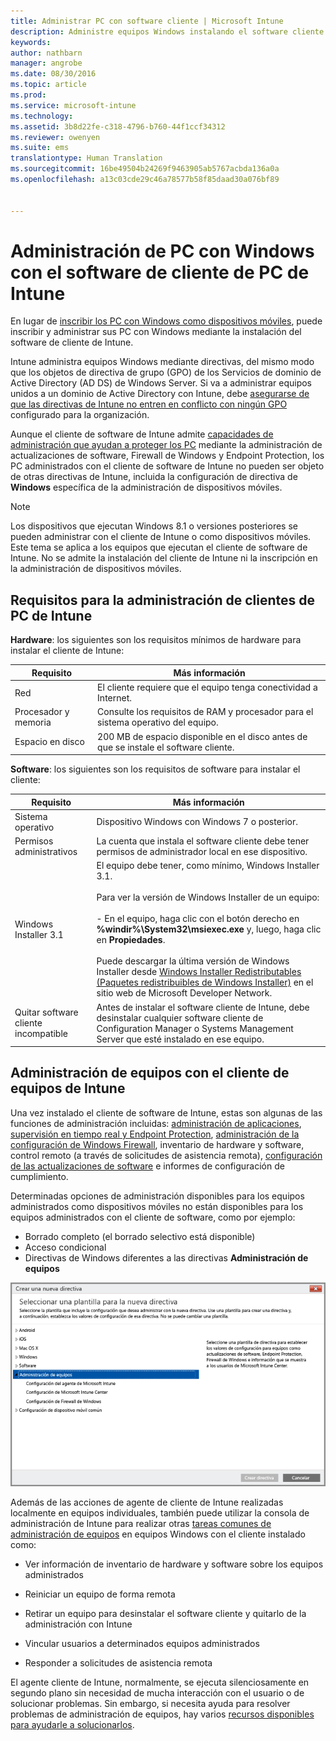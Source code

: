```yaml
---
title: Administrar PC con software cliente | Microsoft Intune
description: Administre equipos Windows instalando el software cliente de Intune.
keywords: 
author: nathbarn
manager: angrobe
ms.date: 08/30/2016
ms.topic: article
ms.prod: 
ms.service: microsoft-intune
ms.technology: 
ms.assetid: 3b8d22fe-c318-4796-b760-44f1ccf34312
ms.reviewer: owenyen
ms.suite: ems
translationtype: Human Translation
ms.sourcegitcommit: 16be49504b24269f9463905ab5767acbda136a0a
ms.openlocfilehash: a13c03cde29c46a78577b58f85daad30a076bf89


---
```


# Administración de PC con Windows con el software de cliente de PC de Intune
En lugar de [inscribir los PC con Windows como dispositivos móviles](set-up-windows-device-management-with-microsoft-intune.md), puede inscribir y administrar sus PC con Windows mediante la instalación del software de cliente de Intune.

Intune administra equipos Windows mediante directivas, del mismo modo que los objetos de directiva de grupo (GPO) de los Servicios de dominio de Active Directory (AD DS) de Windows Server. Si va a administrar equipos unidos a un dominio de Active Directory con Intune, debe [asegurarse de que las directivas de Intune no entren en conflicto con ningún GPO](resolve-gpo-and-microsoft-intune-policy-conflicts.md) configurado para la organización.

Aunque el cliente de software de Intune admite [capacidades de administración que ayudan a proteger los PC](policies-to-protect-windows-pcs-in-microsoft-intune.md) mediante la administración de actualizaciones de software, Firewall de Windows y Endpoint Protection, los PC administrados con el cliente de software de Intune no pueden ser objeto de otras directivas de Intune, incluida la configuración de directiva de **Windows** específica de la administración de dispositivos móviles.

> [!NOTE]
> Los dispositivos que ejecutan Windows 8.1 o versiones posteriores se pueden administrar con el cliente de Intune o como dispositivos móviles. Este tema se aplica a los equipos que ejecutan el cliente de software de Intune. No se admite la instalación del cliente de Intune ni la inscripción en la administración de dispositivos móviles.

## Requisitos para la administración de clientes de PC de Intune

**Hardware**: los siguientes son los requisitos mínimos de hardware para instalar el cliente de Intune:

|Requisito|Más información|
|---------------|--------------------|
|Red|El cliente requiere que el equipo tenga conectividad a Internet.|
|Procesador y memoria|Consulte los requisitos de RAM y procesador para el sistema operativo del equipo.|
|Espacio en disco|200 MB de espacio disponible en el disco antes de que se instale el software cliente.|

**Software**: los siguientes son los requisitos de software para instalar el cliente:

|Requisito|Más información|
|---------------|--------------------|
|Sistema operativo | Dispositivo Windows con Windows 7 o posterior. |
|Permisos administrativos|La cuenta que instala el software cliente debe tener permisos de administrador local en ese dispositivo.|
|Windows Installer 3.1|El equipo debe tener, como mínimo, Windows Installer 3.1.<br /><br />Para ver la versión de Windows Installer de un equipo:<br /><br />-   En el equipo, haga clic con el botón derecho en **%windir%\System32\msiexec.exe** y, luego, haga clic en **Propiedades**.<br /><br />Puede descargar la última versión de Windows Installer desde [Windows Installer Redistributables (Paquetes redistribuibles de Windows Installer)](http://go.microsoft.com/fwlink/?LinkID=234258) en el sitio web de Microsoft Developer Network.|
|Quitar software cliente incompatible|Antes de instalar el software cliente de Intune, debe desinstalar cualquier software cliente de Configuration Manager o Systems Management Server que esté instalado en ese equipo.|

## Administración de equipos con el cliente de equipos de Intune
Una vez instalado el cliente de software de Intune, estas son algunas de las funciones de administración incluidas: [administración de aplicaciones](deploy-apps-in-microsoft-intune.md), [supervisión en tiempo real y Endpoint Protection](help-secure-windows-pcs-with-endpoint-protection-for-microsoft-intune.md), [administración de la configuración de Windows Firewall](help-protect-windows-pcs-using-windows-firewall-policies-in-microsoft-intune.md), inventario de hardware y software, control remoto (a través de solicitudes de asistencia remota), [configuración de las actualizaciones de software](keep-windows-pcs-up-to-date-with-software-updates-in-microsoft-intune.md) e informes de configuración de cumplimiento.

Determinadas opciones de administración disponibles para los equipos administrados como dispositivos móviles no están disponibles para los equipos administrados con el cliente de software, como por ejemplo:

-   Borrado completo (el borrado selectivo está disponible)
-   Acceso condicional
-   Directivas de Windows diferentes a las directivas **Administración de equipos**

![Plantilla de directivas para equipos con Windows](../media/pc_policy_template.png)

Además de las acciones de agente de cliente de Intune realizadas localmente en equipos individuales, también puede utilizar la consola de administración de Intune para realizar otras [tareas comunes de administración de equipos](common-windows-pc-management-tasks-with-the-microsoft-intune-computer-client.md) en equipos Windows con el cliente instalado como:

-   Ver información de inventario de hardware y software sobre los equipos administrados

-   Reiniciar un equipo de forma remota

-   Retirar un equipo para desinstalar el software cliente y quitarlo de la administración con Intune

-   Vincular usuarios a determinados equipos administrados

-   Responder a solicitudes de asistencia remota

El agente cliente de Intune, normalmente, se ejecuta silenciosamente en segundo plano sin necesidad de mucha interacción con el usuario o de solucionar problemas. Sin embargo, si necesita ayuda para resolver problemas de administración de equipos, hay varios [recursos disponibles para ayudarle a solucionarlos](/intune/troubleshoot/troubleshoot-client-setup-in-microsoft-intune).



<!--HONumber=Sep16_HO1-->



